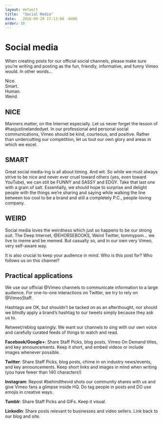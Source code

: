 ```yaml
---
layout: default
title:  "Social Media"
date:   2016-09-28 17:13:08 -0400
order: 10
---
```

# Social media

When creating posts for our official social channels, please make sure you’re writing and posting as the fun, friendly, informative, and funny Vimeo would. In other words...

Nice.
<Br>Smart.
<Br>Human.
<Br>Weird.

## NICE
Manners matter, on the Internet especially. Let us never forget the lesson of #hasjustinelandedyet. In our professional and personal social communications, Vimeo should be kind, courteous, and positive. Rather than undercutting our competition, let us tout our own glory and areas in which we excel.

## SMART
Great social media-ing is all about timing. And wit. So while we must always strive to be nice and never ever cruel toward others (yes, even toward YouTube), we can still be FUNNY and SASSY and EDGY. Take that last one with a grain of salt. Essentially, we should hope to surprise and delight people with the things we’re sharing and saying while walking the line between too cool to be a brand and still a completely P.C., people-loving company.

## WEIRD
Social media loves the weirdness which just so happens to be our strong suit. The Deep Internet, @EHORSEBOOKS, Weird Twitter, tommypom… we live to meme and be memed. But casually so, and in our own very Vimeo, very self-aware way.

It is also crucial to keep your audience in mind. Who is this post for? Who follows us on this channel?

## Practical applications
We use our official @Vimeo channels to communicate information to a large audience. For one-to-one interactions on Twitter, we try to rely on @VimeoStaff.

Hashtags are OK, but shouldn’t be tacked on as an afterthought, nor should we blindly apply a brand’s hashtag to our tweets simply because they ask us to.

Retweet/reblog sparingly. We want our channels to sing with our own voice and carefully curated feeds of things to watch and read.

**Facebook/Google+**: Share Staff Picks, blog posts, Vimeo On Demand titles, and key announcements. Keep it short, and embed videos or include images whenever possible.

**Twitter**: Share Staff Picks, blog posts, chime in on industry news/events, and key announcements. Keep short links and images in mind when writing (you have fewer than 140 characters!)

**Instagram**: Repost #behindthevid shots our community shares with us and give Vimeo fans a glimpse inside HQ. Do tag people in posts and DO use emojis in creative ways.

**Tumblr**: Share Staff Picks and GIFs. Keep it visual.

**LinkedIn**: Share posts relevant to businesses and video sellers. Link back to our blog and site.
